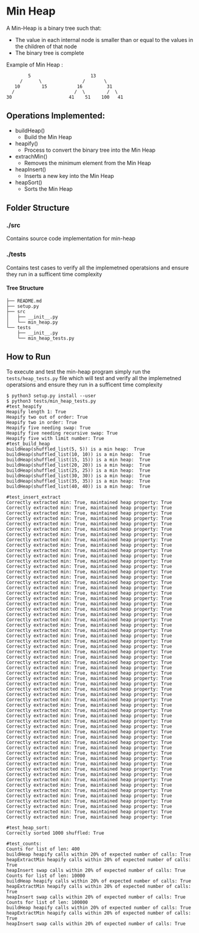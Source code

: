 # Min Heap
A Min-Heap is a binary tree such that:
- The value in each internal node is smaller than or equal to the values in the children of that node
- The binary tree is complete 

Example of Min Heap :  

            5                      13
         /      \               /       \  
       10        15           16         31 
      /                      /  \        /  \
    30                     41    51    100   41

## Operations Implemented:
- buildHeap()
    - Build the Min Heap
- heapify()
    - Process to convert the binary tree into the Min Heap
- extrachMin()
    - Removes the minimum element from the Min Heap
- heapInsert()
    - Inserts a new key into the Min Heap
- heapSort()
    - Sorts the Min Heap
    
## Folder Structure
### ./src
Contains source code implementation for min-heap
### ./tests
Contains test cases to verify all the implemetned operatsions and ensure they run in a sufficent time complexity

#### Tree Structure
```
├── README.md
├── setup.py
├── src
│   ├── __init__.py
│   └── min_heap.py
└── tests
    ├── __init__.py
    └── min_heap_tests.py
```
## How to Run
To execute and test the min-heap program simply run the ```tests/heap_tests.py``` file which will test and verify all the implemetned operatsions and ensure they run in a sufficent time complexity

```
$ python3 setup.py install --user
$ python3 tests/min_heap_tests.py
#test_heapify
Heapify length 1: True
Heapify two out of order: True
Heapify two in order: True
Heapify five needing swap: True
Heapify five needing recursive swap: True
Heapify five with limit number: True
#test_build_heap
buildHeap(shuffled_list(5, 5)) is a min heap:  True
buildHeap(shuffled_list(10, 10)) is a min heap:  True
buildHeap(shuffled_list(15, 15)) is a min heap:  True
buildHeap(shuffled_list(20, 20)) is a min heap:  True
buildHeap(shuffled_list(25, 25)) is a min heap:  True
buildHeap(shuffled_list(30, 30)) is a min heap:  True
buildHeap(shuffled_list(35, 35)) is a min heap:  True
buildHeap(shuffled_list(40, 40)) is a min heap:  True

#test_insert_extract
Correctly extracted min: True, maintained heap property: True
Correctly extracted min: True, maintained heap property: True
Correctly extracted min: True, maintained heap property: True
Correctly extracted min: True, maintained heap property: True
Correctly extracted min: True, maintained heap property: True
Correctly extracted min: True, maintained heap property: True
Correctly extracted min: True, maintained heap property: True
Correctly extracted min: True, maintained heap property: True
Correctly extracted min: True, maintained heap property: True
Correctly extracted min: True, maintained heap property: True
Correctly extracted min: True, maintained heap property: True
Correctly extracted min: True, maintained heap property: True
Correctly extracted min: True, maintained heap property: True
Correctly extracted min: True, maintained heap property: True
Correctly extracted min: True, maintained heap property: True
Correctly extracted min: True, maintained heap property: True
Correctly extracted min: True, maintained heap property: True
Correctly extracted min: True, maintained heap property: True
Correctly extracted min: True, maintained heap property: True
Correctly extracted min: True, maintained heap property: True
Correctly extracted min: True, maintained heap property: True
Correctly extracted min: True, maintained heap property: True
Correctly extracted min: True, maintained heap property: True
Correctly extracted min: True, maintained heap property: True
Correctly extracted min: True, maintained heap property: True
Correctly extracted min: True, maintained heap property: True
Correctly extracted min: True, maintained heap property: True
Correctly extracted min: True, maintained heap property: True
Correctly extracted min: True, maintained heap property: True
Correctly extracted min: True, maintained heap property: True
Correctly extracted min: True, maintained heap property: True
Correctly extracted min: True, maintained heap property: True
Correctly extracted min: True, maintained heap property: True
Correctly extracted min: True, maintained heap property: True
Correctly extracted min: True, maintained heap property: True
Correctly extracted min: True, maintained heap property: True
Correctly extracted min: True, maintained heap property: True
Correctly extracted min: True, maintained heap property: True
Correctly extracted min: True, maintained heap property: True
Correctly extracted min: True, maintained heap property: True
Correctly extracted min: True, maintained heap property: True
Correctly extracted min: True, maintained heap property: True
Correctly extracted min: True, maintained heap property: True
Correctly extracted min: True, maintained heap property: True
Correctly extracted min: True, maintained heap property: True
Correctly extracted min: True, maintained heap property: True
Correctly extracted min: True, maintained heap property: True
Correctly extracted min: True, maintained heap property: True
Correctly extracted min: True, maintained heap property: True
Correctly extracted min: True, maintained heap property: True
Correctly extracted min: True, maintained heap property: True
Correctly extracted min: True, maintained heap property: True
Correctly extracted min: True, maintained heap property: True
Correctly extracted min: True, maintained heap property: True
Correctly extracted min: True, maintained heap property: True
Correctly extracted min: True, maintained heap property: True
Correctly extracted min: True, maintained heap property: True
Correctly extracted min: True, maintained heap property: True
Correctly extracted min: True, maintained heap property: True
Correctly extracted min: True, maintained heap property: True

#test_heap_sort:
Correctly sorted 1000 shuffled: True

#test_counts:
Counts for list of len: 400
buildHeap heapify calls within 20% of expected number of calls: True
heapExtractMin heapify calls within 20% of expected number of calls: True
heapInsert swap calls within 20% of expected number of calls: True
Counts for list of len: 10000
buildHeap heapify calls within 20% of expected number of calls: True
heapExtractMin heapify calls within 20% of expected number of calls: True
heapInsert swap calls within 20% of expected number of calls: True
Counts for list of len: 100000
buildHeap heapify calls within 20% of expected number of calls: True
heapExtractMin heapify calls within 20% of expected number of calls: True
heapInsert swap calls within 20% of expected number of calls: True
```


